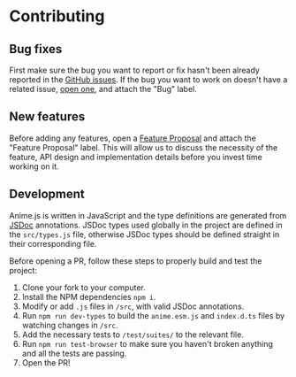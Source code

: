 # Contributing

## Bug fixes

First make sure the bug you want to report or fix hasn't been already reported in the [GitHub issues](https://github.com/juliangarnier/anime/issues?q=is%3Aissue+label%3Abug).
If the bug you want to work on doesn't have a related issue, [open one](https://github.com/juliangarnier/anime/issues/new?template=bug_report.md), and attach the "Bug" label.

## New features

Before adding any features, open a [Feature Proposal](https://github.com/juliangarnier/anime/issues/new?template=feature_request.md) and attach the "Feature Proposal" label.
This will allow us to discuss the necessity of the feature, API design and implementation details before you invest time working on it.

## Development

Anime.js is written in JavaScript and the type definitions are generated from [JSDoc](https://jsdoc.app/) annotations.
JSDoc types used globally in the project are defined in the `src/types.js` file, otherwise JSDoc types should be defined straight in their corresponding file.

Before opening a PR, follow these steps to properly build and test the project:

1. Clone your fork to your computer.
2. Install the NPM dependencies `npm i`.
3. Modify or add `.js` files in `/src`, with valid JSDoc annotations.
4. Run `npm run dev-types` to build the `anime.esm.js` and `index.d.ts` files by watching changes in `/src`.
5. Add the necessary tests to `/test/suites/` to the relevant file.
6. Run `npm run test-browser` to make sure you haven't broken anything and all the tests are passing.
7. Open the PR!
